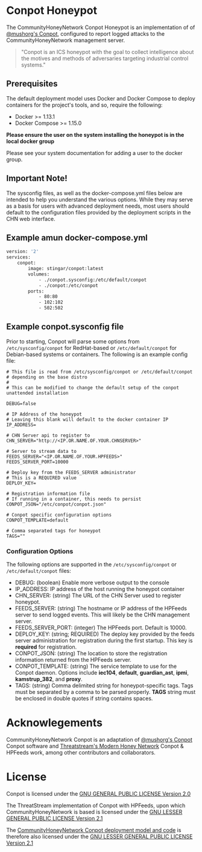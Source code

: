 Conpot Honeypot
===============
The CommunityHoneyNetwork Conpot Honeypot is an implementation of of [@mushorg's Conpot](https://github.com/mushorg/conpot), configured to report logged attacks to the CommunityHoneyNetwork management server.

> "Conpot is an ICS honeypot with the goal to collect intelligence about the motives and methods of adversaries targeting industrial control systems."

## Prerequisites

The default deployment model uses Docker and Docker Compose to deploy containers for the project's tools, and so, require the following:

* Docker >= 1.13.1
* Docker Compose >= 1.15.0

**Please ensure the user on the system installing the honeypot is in the local
 docker group**
 
 Please see your system documentation for adding a user to the docker group.
## Important Note!
The sysconfig files, as well as the docker-compose.yml files below are intended 
to help you understand the various options. While they may serve as a basis 
for users with advanced deployment needs, most users should default to the 
configuration files provided by the deployment scripts in the CHN web interface.

## Example amun docker-compose.yml
```dockerfile
version: '2'
services:
    conpot:
        image: stingar/conpot:latest
        volumes:
            - ./conpot.sysconfig:/etc/default/conpot
            - ./conpot:/etc/conpot
        ports:
            - 80:80
            - 102:102
            - 502:502
```
## Example conpot.sysconfig file

Prior to starting, Conpot will parse some options from `/etc/sysconfig/conpot` for RedHat-based or `/etc/default/conpot` for Debian-based systems or containers. The following is an example config file:

```
# This file is read from /etc/sysconfig/conpot or /etc/default/conpot
# depending on the base distro
#
# This can be modified to change the default setup of the conpot unattended installation

DEBUG=false

# IP Address of the honeypot
# Leaving this blank will default to the docker container IP
IP_ADDRESS=

# CHN Server api to register to
CHN_SERVER="http://<IP.OR.NAME.OF.YOUR.CHNSERVER>"

# Server to stream data to
FEEDS_SERVER="<IP.OR.NAME.OF.YOUR.HPFEEDS>"
FEEDS_SERVER_PORT=10000

# Deploy key from the FEEDS_SERVER administrator
# This is a REQUIRED value
DEPLOY_KEY=

# Registration information file
# If running in a container, this needs to persist
CONPOT_JSON="/etc/conpot/conpot.json"

# Conpot specific configuration options
CONPOT_TEMPLATE=default

# Comma separated tags for honeypot
TAGS=""
```

### Configuration Options

The following options are supported in the `/etc/sysconfig/conpot` or `/etc/default/conpot` files:

* DEBUG: (boolean) Enable more verbose output to the console
* IP_ADDRESS: IP address of the host running the honeypot container
* CHN_SERVER: (string) The URL of the CHN Server used to register honeypot.
* FEEDS_SERVER: (string) The hostname or IP address of the HPFeeds server to send logged events. This will likely be the CHN management server.
* FEEDS_SERVER_PORT: (integer) The HPFeeds port. Default is 10000.
* DEPLOY_KEY: (string; REQUIRED) The deploy key provided by the feeds server administration for registration during the first startup. This key is **required** for registration.
* CONPOT_JSON: (string) The location to store the registration information returned from the HPFeeds server.
* CONPOT_TEMPLATE: (string) The service template to use for the Conpot daemon. Options include **iec104**, **default**, **guardian_ast**, **ipmi**, **kamstrup_382**, and **proxy**.
* TAGS: (string) Comma delimited string for honeypot-specific tags. Tags must be separated by a comma to be parsed properly. **TAGS** string must be enclosed in double quotes if string contains spaces.

# Acknowlegements

CommunityHoneyNetwork Conpot is an adaptation of [@mushorg's Conpot](https://github.com/mushorg/conpot) Conpot software and [Threatstream's Modern Honey Network](https://threatstream.github.io/mhn/) Conpot & HPFeeds work, among other contributors and collaborators.

# License

Conpot is licensed under the [GNU GENERAL PUBLIC LICENSE Version 2.0](https://raw.githubusercontent.com/mushorg/conpot/master/LICENSE.txt)

The ThreatStream implementation of Conpot with HPFeeds, upon which CommunityHoneyNetwork is based is licensed under the [GNU LESSER GENERAL PUBLIC LICENSE Version 2.1](https://raw.githubusercontent.com/threatstream/mhn/master/LICENSE)

The [CommunityHoneyNetwork Conpot deployment model and code](https://github.com/CommunityHoneyNetwork/conpot) is therefore also licensed under the [GNU LESSER GENERAL PUBLIC LICENSE Version 2.1](https://raw.githubusercontent.com/CommunityHoneyNetwork/conpot/master/LICENSE)
